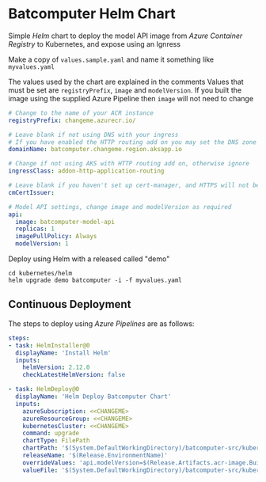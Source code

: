 # Batcomputer Helm Chart

Simple *Helm* chart to deploy the model API image from *Azure Container Registry* to Kubernetes, and expose using an Ignress

Make a copy of `values.sample.yaml` and name it something like `myvalues.yaml`

The values used by the chart are explained in the comments
Values that must be set are `registryPrefix`, `image` and `modelVersion`. If you built the image using the supplied Azure Pipeline then `image` will not need to change

```yaml
# Change to the name of your ACR instance
registryPrefix: changeme.azurecr.io/

# Leave blank if not using DNS with your ingress
# If you have enabled the HTTP routing add on you may set the DNS zone here
domainName: batcomputer.changeme.region.aksapp.io

# Change if not using AKS with HTTP routing add on, otherwise ignore
ingressClass: addon-http-application-routing

# Leave blank if you haven't set up cert-manager, and HTTPS will not be used
cmCertIssuer: 

# Model API settings, change image and modelVersion as required
api:
  image: batcomputer-model-api
  replicas: 1
  imagePullPolicy: Always
  modelVersion: 1
```

Deploy using Helm with a released called "demo"
```
cd kubernetes/helm
helm upgrade demo batcomputer -i -f myvalues.yaml
```

## Continuous Deployment
The steps to deploy using *Azure Pipelines* are as follows:
```yaml
steps:
- task: HelmInstaller@0
  displayName: 'Install Helm'
  inputs:
    helmVersion: 2.12.0
    checkLatestHelmVersion: false

- task: HelmDeploy@0
  displayName: 'Helm Deploy Batcomputer Chart'
  inputs:
    azureSubscription: <<CHANGEME>
    azureResourceGroup: <<CHANGEME>
    kubernetesCluster: <<CHANGEME>
    command: upgrade
    chartType: FilePath
    chartPath: '$(System.DefaultWorkingDirectory)/batcomputer-src/kubernetes/helm/batcomputer'
    releaseName: '$(Release.EnvironmentName)'
    overrideValues: 'api.modelVersion=$(Release.Artifacts.acr-image.BuildNumber)'
    valueFile: '$(System.DefaultWorkingDirectory)/batcomputer-src/kubernetes/helm/myvalues.yaml'
```